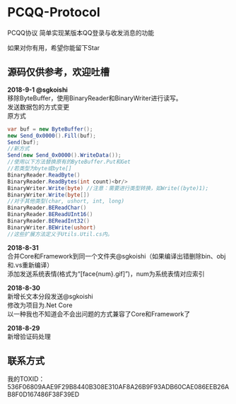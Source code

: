 # PCQQ-Protocol
PCQQ协议
简单实现某版本QQ登录与收发消息的功能


如果对你有用，希望你能留下Star


源码仅供参考，欢迎吐槽
------------------------------------------
<b>2018-9-1 @sgkoishi</b><br/>
移除ByteBuffer，使用BinaryReader和BinaryWriter进行读写。<br/>
发送数据包的方式变更<br/>
原方式<br/>
```C#
var buf = new ByteBuffer();
new Send_0x0000().Fill(buf);
Send(buf);
//新方式
Send(new Send_0x0000().WriteData());
//使用以下方法替换原有的ByteBuffer.Put和Get
//若类型为byte或byte[]
BinaryReader.ReadByte()
BinaryReader.ReadBytes(int count)<br/>
BinaryWriter.Write(byte) //注意：需要进行类型转换，如Write((byte)1);
BinaryWriter.Write(byte[])
//对于其他类型(char, ushort, int, long)
BinaryReader.BEReadChar()
BinaryReader.BEReadUInt16()
BinaryReader.BEReadInt32()
BinaryWriter.BEWrite(ushort)
//这些扩展方法定义于Utils.Util.cs内。
```
<b>2018-8-31</b>
<br/>
合并Core和Framework到同一个文件夹@sgkoishi（如果编译出错删除bin、obj和.vs重新编译）
<br/>
添加发送系统表情(格式为“[face{num}.gif]”)，num为系统表情对应索引

<b>2018-8-30</b>
<br/>
新增长文本分段发送@sgkoishi
<br/>
修改为项目为.Net Core
<br/>
以一种我也不知道会不会出问题的方式兼容了Core和Framework了

<b>2018-8-29</b>
<br/>
新增验证码处理

联系方式
------------------------------------------
我的TOXID：536F06809AAE9F29B8440B308E310AF8A26B9F93ADB60CAE086EEB26AB8F0D167486F38F39ED
<br>
<!--img src="/tox_save.png?raw=true" style="width:275px;" alt="联系方式"-->
<br>
